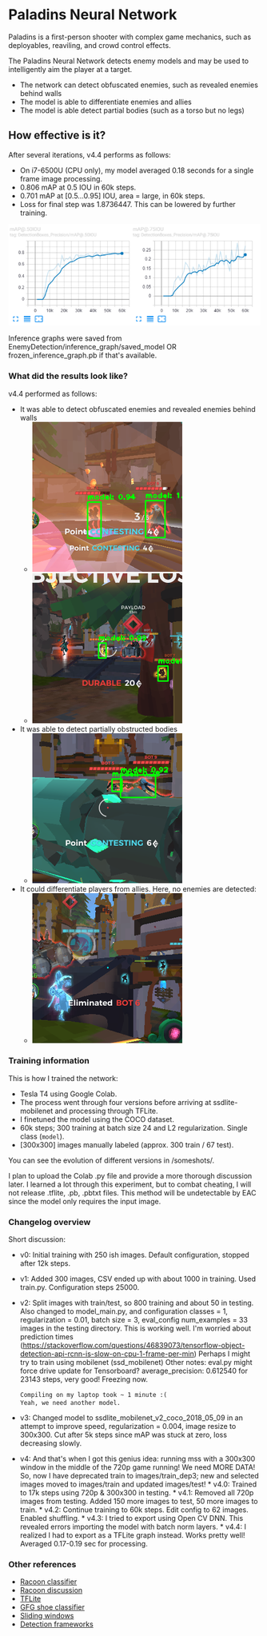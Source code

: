 # Paladins Neural Network

Paladins is a first-person shooter with complex game mechanics, such as deployables, reaviling, and crowd control effects.

The Paladins Neural Network detects enemy models and may be used to intelligently aim the player at a target.
* The network can detect obfuscated enemies, such as revealed enemies behind walls
* The model is able to differentiate enemies and allies
* The model is able detect partial bodies (such as a torso but no legs)

## How effective is it?
After several iterations, v4.4 performs as follows:
* On i7-6500U (CPU only), my model averaged 0.18 seconds for a single frame image processing.
* 0.806 mAP at 0.5 IOU in 60k steps.
* 0.701 mAP at [0.5...0.95] IOU, area = large, in 60k steps.
* Loss for final step was 1.8736447. This can be lowered by further training.

![alt text](/someshots/mAP.PNG "")

Inference graphs were saved from EnemyDetection/inference_graph/saved_model OR frozen_inference_graph.pb if that's available.

### What did the results look like?
v4.4 performed as follows:
* It was able to detect obfuscated enemies and revealed enemies behind walls
    * ![alt text](/someshots/j_248-4-1-v4-detected.png "")
    * ![alt text](/someshots/j_346-4-1-v4-detected.png "")
* It was able to detect partially obstructed bodies
    * ![alt text](/someshots/j_211-4-1_noxml-v4-detected.png "")
* It could differentiate players from allies. Here, no enemies are detected:
    * ![alt text](/someshots/j_290-4-1_noxml-noenemies-v4-detected.png "")

### Training information
This is how I trained the network:
* Tesla T4 using Google Colab.
* The process went through four versions before arriving at ssdlite-mobilenet and processing through TFLite.
* I finetuned the model using the COCO dataset.
* 60k steps; 300 training at batch size 24 and L2 regularization. Single class (`model`).
* [300x300] images manually labeled (approx. 300 train / 67 test).

You can see the evolution of different versions in /someshots/.

I plan to upload the Colab .py file and provide a more thorough discussion later. I learned a lot through this experiment, but to combat cheating, I will not release .tflite, .pb, .pbtxt files. This method will be undetectable by EAC since the model only requires the input image.

### Changelog overview
Short discussion:
* v0: Initial training with 250 ish images. Default configuration, stopped after 12k steps.
* v1: Added 300 images, CSV ended up with about 1000 in training. Used train.py. Configuration steps 25000.
* v2: Split images with train/test, so 800 training and about 50 in testing. Also changed to model_main.py, and configuration classes = 1, regularization = 0.01, batch size = 3, eval_config num_examples = 33 images in the testing directory.
      This is working well. I'm worried about prediction times (https://stackoverflow.com/questions/46839073/tensorflow-object-detection-api-rcnn-is-slow-on-cpu-1-frame-per-min)
      Perhaps I might try to train using mobilenet (ssd_mobilenet)
      Other notes: eval.py might force drive update for Tensorboard?
      average_precision: 0.612540 for 23143 steps, very good! Freezing now.

      Compiling on my laptop took ~ 1 minute :(
      Yeah, we need another model.
* v3: Changed model to ssdlite_mobilenet_v2_coco_2018_05_09 in an attempt to improve speed, regularization = 0.004, image resize to 300x300. Cut after 5k steps since mAP was stuck at zero, loss decreasing slowly.
* v4: And that's when I got this genius idea: running mss with a 300x300 window in the middle of the 720p game running! 
      We need MORE DATA! So, now I have deprecated train to images/train_dep3; new and selected images moved to images/train and updated images/test!
      * v4.0: Trained to 17k steps using 720p & 300x300 in testing. 
      * v4.1: Removed all 720p images from testing. Added 150 more images to test, 50 more images to train.
      * v4.2: Continue training to 60k steps. Edit config to 62 images. Enabled shuffling.
      * v4.3: I tried to export using Open CV DNN. This revealed errors importing the model with batch norm layers.
      * v4.4: I realized I had to export as a TFLite graph instead. Works pretty well! Averaged 0.17-0.19 sec for processing.

### Other references
* [Racoon classifier](https://github.com/datitran/raccoon_dataset/tree/93938849301895fb73909842ba04af9b602f677a)
* [Racoon discussion](https://towardsdatascience.com/how-to-train-your-own-object-detector-with-tensorflows-object-detector-api-bec72ecfe1d9)
* [TFLite](https://github.com/QuantuMobileSoftware/mobile_detector)
* [GFG shoe classifier](https://www.geeksforgeeks.org/ml-training-image-classifier-using-tensorflow-object-detection-api/)
* [Sliding windows](http://www.cs.utoronto.ca/~fidler/slides/CSC420/lecture17.pdf)
* [Detection frameworks](https://www.datacamp.com/community/tutorials/object-detection-guide)

<!-- 
Notes to self: .../raw contains raw data & xml files, along with 0noxml and 0rename 
Drive content/ contains Colab, raw data, xml files, config files, tfevent files, and four training versions
-->